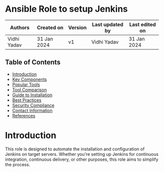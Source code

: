 # Ansible Role to setup Jenkins


|   Authors        |  Created on   |  Version   | Last updated by | Last edited on |
| -----------------| --------------| -----------|---------------- | -------------- |
| Vidhi Yadav      |  31 Jan 2024   |     v1     | Vidhi Yadav     | 31 Jan 2024    |


## Table of Contents
+ [Introduction](#Introduction)
+ [Key Components](#key-points)
+ [Popular Tools](#popular-tools)
+ [Tool Comparison](#tool-comparison)
+ [Guide to Installation](#Installing-OWASP-Dependency-Check)
+ [Best Practices](#best-practices)
+ [Security Compliance](#security-compliance)
+ [Contact Information](#contact-information)
+ [References](#references)

# Introduction
This role is designed to automate the installation and configuration of Jenkins on target servers. Whether you're setting up Jenkins for continuous integration, continuous delivery, or other purposes, this role aims to simplify the process.
